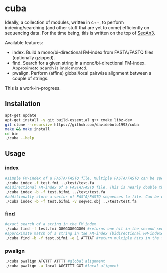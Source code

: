 # cuba

Ideally, a collection of modules, written in c++, to perform indexing/searching (and other stuff that are yet to come) efficiently on sequencing data.
For the time being, this is written on the top of [SeqAn3](https://github.com/seqan/seqan3.git).

Available features:

- index. Build a mono/bi-directional FM-index from FASTA/FASTQ files (optionally gzipped).
- find. Search for a given string in a mono/bi-directional FM-index. Approximate search is implemented.
- pwalign. Perform (affine) global/local pairwise alignment between a couple of strings. 

This is a work-in-progress.

## Installation

``` bash
apt-get update
apt-get install -y git build-essential g++ cmake libz-dev
git clone --recursive https://github.com/davidebolo1993/cuba
make && make install
cd bin
./cuba --help
```

## Usage

### index

``` bash
#simple FM-index of a FASTA/FASTQ file. Multiple FASTA/FASTQ can be specified as positional arguments
./cuba index -f test.fmi ../test/test.fa
#bidirectional FM-index of a FASTA/FASTQ file. This is nearly double the size of a monodirectional FM-index
./cuba index -b -f test.bifmi ../test/test.fa
#additionally store a vector of FASTA/FASTQ sequences to file. Can be used for the alignment module (still work-in-progress)
./cuba index -b -f test.bifmi -v seqvec.obj ../test/test.fa
```

### find

``` bash
#exact search of a string in the FM-index
./cuba find -f test.fmi GGGGGGGGGGGG #returns one hit in the second sequence (starting at base 12)
#approximate match of a string in the FM-index (bidirectional FM-indexes allow for faster approximate search). Allow 1 error
./cuba find -b -f test.bifmi -e 1 ATTTAT #return multiple hits in the first sequence (and one in the second)
```

### pwalign

``` bash
./cuba pwalign ATGTTT ATTTT #global alignment
./cuba pwalign -a local AGGTTTT GGT #local aligment
```
